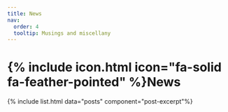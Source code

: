 ```yaml
---
title: News
nav:
  order: 4
  tooltip: Musings and miscellany
---
```


# {% include icon.html icon="fa-solid fa-feather-pointed" %}News

{% include list.html data="posts" component="post-excerpt"%}
